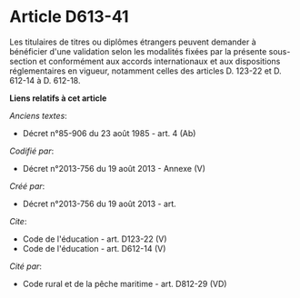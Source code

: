 # Article D613-41

Les titulaires de titres ou diplômes étrangers peuvent demander à bénéficier d'une validation selon les modalités fixées par
la présente sous-section et conformément aux accords internationaux et aux dispositions réglementaires en vigueur, notamment
celles des articles D. 123-22 et D. 612-14 à D. 612-18.

**Liens relatifs à cet article**

_Anciens textes_:

  - Décret n°85-906 du 23 août 1985 - art. 4 (Ab)

_Codifié par_:

  - Décret n°2013-756 du 19 août 2013 -  Annexe (V)

_Créé par_:

  - Décret n°2013-756 du 19 août 2013 - art.

_Cite_:

  - Code de l'éducation - art. D123-22 (V)
  - Code de l'éducation - art. D612-14 (V)

_Cité par_:

  - Code rural et de la pêche maritime - art. D812-29 (VD)
